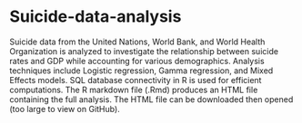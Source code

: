 # Suicide-data-analysis

Suicide data from the United Nations, World Bank, and World Health Organization is analyzed to investigate the relationship between suicide rates and GDP while accounting for various demographics. Analysis techniques include Logistic regression, Gamma regression, and Mixed Effects models. SQL database connectivity in R is used for efficient computations. The R markdown file (.Rmd) produces an HTML file containing the full analysis. The HTML file can be downloaded then opened (too large to view on GitHub). 
